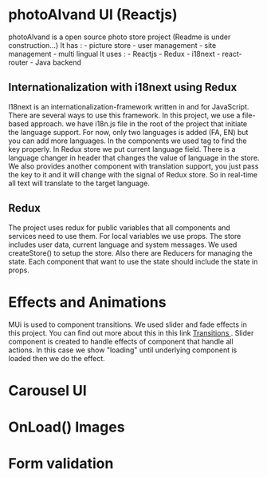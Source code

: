 # photoAlvand UI (Reactjs)
photoAlvand is a open source photo store project
(Readme is under construction...)
It has :
    - picture store
    - user management
    - site management
    - multi lingual
It uses : 
    - Reactjs
    - Redux
    - i18next
    - react-router
    - Java backend

## Internationalization with i18next using Redux
I18next is an internationalization-framework written in and for JavaScript. There are several ways to use this framework. In this project, we use a file-based approach. we have i18n.js file in the root of the project that initiate the language support. For now, only two languages is added (FA, EN) but you can add more languages. In the components we used <trans> tag to find the key properly. In Redux store we put current language field. There is a language changer in header that changes the value of language in the store.
We also provides another component <H3UIT> with translation support, you just pass the key to it and it will change with the signal of Redux store.
So in real-time all text will translate to the target language.
## Redux
The project uses redux for public variables that all components and services need to use them. For local variables we use props. The store includes user data, current language and system messages.
We used createStore() to setup the store. Also there are Reducers for managing the state. Each component that want to use the state should include the state in props.
# Effects and Animations
MUi is used to component transitions. We used slider and fade effects in this project. You can find out more about this in this link <a href="https://mui.com/components/transitions/"> Transitions </a>. Slider component is created to handle effects of component that handle all actions. In this case we show "loading" until underlying component is loaded then we do the effect.
# Carousel UI

# OnLoad() Images

# Form validation


